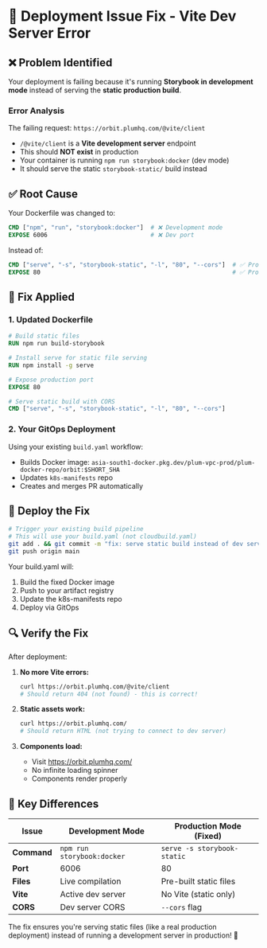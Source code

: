 # 🚨 Deployment Issue Fix - Vite Dev Server Error

## ❌ Problem Identified

Your deployment is failing because it's running **Storybook in development mode** instead of serving the **static production build**.

### Error Analysis
The failing request: `https://orbit.plumhq.com/@vite/client`

- `/@vite/client` is a **Vite development server** endpoint
- This should **NOT exist** in production
- Your container is running `npm run storybook:docker` (dev mode)
- It should serve the static `storybook-static/` build instead

## ✅ Root Cause

Your Dockerfile was changed to:
```dockerfile
CMD ["npm", "run", "storybook:docker"]  # ❌ Development mode
EXPOSE 6006                             # ❌ Dev port
```

Instead of:
```dockerfile
CMD ["serve", "-s", "storybook-static", "-l", "80", "--cors"]  # ✅ Production
EXPOSE 80                                                      # ✅ Production port
```

## 🔧 Fix Applied

### 1. Updated Dockerfile
```dockerfile
# Build static files
RUN npm run build-storybook

# Install serve for static file serving
RUN npm install -g serve

# Expose production port
EXPOSE 80

# Serve static build with CORS
CMD ["serve", "-s", "storybook-static", "-l", "80", "--cors"]
```

### 2. Your GitOps Deployment
Using your existing `build.yaml` workflow:
- Builds Docker image: `asia-south1-docker.pkg.dev/plum-vpc-prod/plum-docker-repo/orbit:$SHORT_SHA`
- Updates `k8s-manifests` repo
- Creates and merges PR automatically

## 🚀 Deploy the Fix

```bash
# Trigger your existing build pipeline
# This will use your build.yaml (not cloudbuild.yaml)
git add . && git commit -m "fix: serve static build instead of dev server"
git push origin main
```

Your build.yaml will:
1. Build the fixed Docker image
2. Push to your artifact registry
3. Update the k8s-manifests repo
4. Deploy via GitOps

## 🔍 Verify the Fix

After deployment:

1. **No more Vite errors:**
   ```bash
   curl https://orbit.plumhq.com/@vite/client
   # Should return 404 (not found) - this is correct!
   ```

2. **Static assets work:**
   ```bash
   curl https://orbit.plumhq.com/
   # Should return HTML (not trying to connect to dev server)
   ```

3. **Components load:**
   - Visit https://orbit.plumhq.com/
   - No infinite loading spinner
   - Components render properly

## 🎯 Key Differences

| Issue | Development Mode | Production Mode (Fixed) |
|-------|------------------|-------------------------|
| **Command** | `npm run storybook:docker` | `serve -s storybook-static` |
| **Port** | 6006 | 80 |
| **Files** | Live compilation | Pre-built static files |
| **Vite** | Active dev server | No Vite (static only) |
| **CORS** | Dev server CORS | `--cors` flag |

The fix ensures you're serving static files (like a real production deployment) instead of running a development server in production! 🎉
